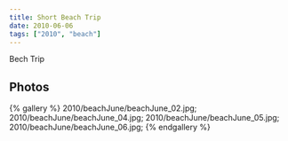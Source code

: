 ```yaml
---
title: Short Beach Trip
date: 2010-06-06
tags: ["2010", "beach"]
---
```

Bech Trip

## Photos 

{% gallery %} 
2010/beachJune/beachJune_02.jpg;
2010/beachJune/beachJune_04.jpg;
2010/beachJune/beachJune_05.jpg;
2010/beachJune/beachJune_06.jpg;
{% endgallery %}
